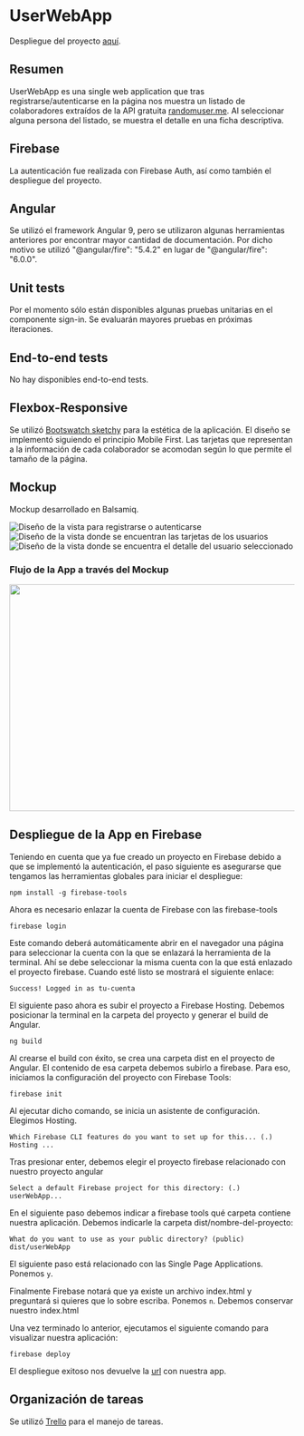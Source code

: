 # UserWebApp

Despliegue del proyecto [aquí](https://userwebapp-2577a.web.app/).

## Resumen

UserWebApp es una single web application que tras registrarse/autenticarse en la página nos muestra un listado de colaboradores extraídos de la API gratuita [randomuser.me](​https://randomuser.me/documentation#howto). Al seleccionar alguna persona del listado, se muestra el detalle en una ficha descriptiva.

## Firebase

La autenticación fue realizada con Firebase Auth, así como también el despliegue del proyecto.

## Angular

Se utilizó el framework Angular 9, pero se utilizaron algunas herramientas anteriores por encontrar mayor cantidad de documentación. Por dicho motivo se utilizó "@angular/fire": "5.4.2" en lugar de "@angular/fire": "6.0.0".

## Unit tests

Por el momento sólo están disponibles algunas pruebas unitarias en el componente sign-in. Se evaluarán mayores pruebas en próximas iteraciones.

## End-to-end tests

No hay disponibles end-to-end tests.

## Flexbox-Responsive

Se utilizó [Bootswatch sketchy](https://bootswatch.com/sketchy/) para la estética de la aplicación. El diseño se implementó siguiendo el principio Mobile First. Las tarjetas que representan a la información de cada colaborador se acomodan según lo que permite el tamaño de la página. 

## Mockup

Mockup desarrollado en Balsamiq.

![Diseño de la vista para registrarse o autenticarse](https://raw.githubusercontent.com/ClaudiaQuezadaRiquelme/userWebApp/master/src/assets/UserWebAppMockup1.png "Diseño de la vista para registrarse o autenticarse") ![Diseño de la vista donde se encuentran las tarjetas de los usuarios](https://raw.githubusercontent.com/ClaudiaQuezadaRiquelme/userWebApp/master/src/assets/UserWebAppMockup2.png "Diseño de la vista donde se encuentran las tarjetas de los usuarios") ![Diseño de la vista donde se encuentra el detalle del usuario seleccionado](https://raw.githubusercontent.com/ClaudiaQuezadaRiquelme/userWebApp/master/src/assets/UserWebAppMockup3.png "Diseño de la vista donde se encuentra el detalle del usuario seleccionado")

### Flujo de la App a través del Mockup

<img src="https://raw.githubusercontent.com/ClaudiaQuezadaRiquelme/userWebApp/master/src/assets/UserWebAppMockup-video.gif" width="600" height="400" />

## Despliegue de la App en Firebase

Teniendo en cuenta que ya fue creado un proyecto en Firebase debido a que se implementó la autenticación, el paso siguiente es asegurarse que tengamos las herramientas globales para iniciar el despliegue:

`npm install -g firebase-tools`

Ahora es necesario enlazar la cuenta de Firebase con las firebase-tools

`firebase login`

Este comando deberá automáticamente abrir en el navegador una página para seleccionar la cuenta con la que se enlazará la herramienta de la terminal. Ahí se debe seleccionar la misma cuenta con la que está enlazado el proyecto firebase. Cuando esté listo se mostrará el siguiente enlace:

`Success! Logged in as tu-cuenta`

El siguiente paso ahora es subir el proyecto a Firebase Hosting. Debemos posicionar la terminal en la carpeta del proyecto y generar el build de Angular.

`ng build`

Al crearse el build con éxito, se crea una carpeta dist en el proyecto de Angular. El contenido de esa carpeta debemos subirlo a firebase. Para eso, iniciamos la configuración del proyecto con Firebase Tools:

`firebase init`

Al ejecutar dicho comando, se inicia un asistente de configuración. Elegimos Hosting. 

`Which Firebase CLI features do you want to set up for this...
(.) Hosting ...`

Tras presionar enter, debemos elegir el proyecto firebase relacionado con nuestro proyecto angular

`Select a default Firebase project for this directory:
(.) userWebApp...`

En el siguiente paso debemos indicar a firebase tools qué carpeta contiene nuestra aplicación. Debemos indicarle la carpeta dist/nombre-del-proyecto:

`What do you want to use as your public directory? (public) dist/userWebApp`

El siguiente paso está relacionado con las Single Page Applications. Ponemos `y`.

Finalmente Firebase notará que ya existe un archivo index.html y preguntará si quieres que lo sobre escriba. Ponemos `n`. Debemos conservar nuestro index.html

Una vez terminado lo anterior, ejecutamos el siguiente comando para visualizar nuestra aplicación:

`firebase deploy`

El despliegue exitoso nos devuelve la [url](https://userwebapp-2577a.web.app/) con nuestra app.

## Organización de tareas

Se utilizó [Trello](https://trello.com/b/dtDTe5zj/userwebapp) para el manejo de tareas.
